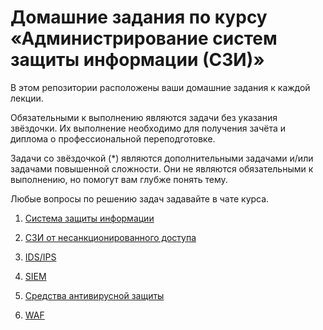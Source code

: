 # Домашние задания по курсу «Администрирование систем защиты информации (СЗИ)»

В этом репозитории расположены ваши домашние задания к каждой лекции. 

Обязательными к выполнению являются задачи без указания звёздочки. Их выполнение необходимо для получения зачёта и диплома о профессиональной переподготовке.

Задачи со звёздочкой (*) являются дополнительными задачами и/или задачами повышенной сложности. Они не являются обязательными к выполнению, но помогут вам глубже понять тему.

Любые вопросы по решению задач задавайте в чате курса.

1. [Система защиты информации](01/)

2. [СЗИ от несанкционированного доступа](02/)

3. [IDS/IPS](03/)

4. [SIEM](04/)

5. [Средства антивирусной защиты](05/)

6. [WAF](06/) 
